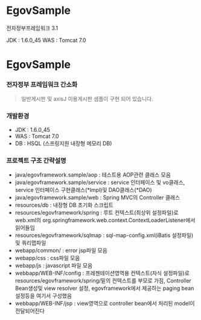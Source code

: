 # EgovSample
전자정부프레임워크 3.1

JDK : 1.6.0_45
WAS : Tomcat 7.0

# EgovSample
### 전자정부 프레임워크 간소화
> 일반게시판 및 axisJ 이용게시판 샘플이 구현 되어 있습니다.

### 개발환경
- JDK : 1.6.0_45
- WAS : Tomcat 7.0
- DB : HSQL (스프링지원 내장형 메모리 DB)

### 프로젝트 구조 간략설명
- java/egovframework.sample/aop : 테스트용 AOP관련 클래스 모음
- java/egovframework.sample/service : service 인터페이스 및 vo클래스, service 인터페이스 구현클래스(*Impl)및 DAO클래스(*DAO)
- java/egovframework.sample/web : Spring MVC의 Controller 클래스
- resources/db : 내장형 DB 초기화 스크립트
- resources/egovframework/spring : 루트 컨텍스트(최상위 설정파일)로 web.xml의 org.springframework.web.context.ContextLoaderListener에서 읽어들임
- resources/egovframework/sqlmap : sql-map-config.xml(iBatis 설정파일) 및 쿼리맵파일 
- webapp/common/ : error jsp파일 모음
- webapp/css : css파일 모음
- webapp/js : javascript 파일 모음
- webbapp/WEB-INF/config : 프레젠테이션영역용 컨텍스트(자식 설정파일)로 resources/egovframework/spring/밑의 컨텍스트를 부모로 가짐, Controller Bean생성및 view resolver 설정, egovframework에서 제공하는 paging bean설정등을 여기서 구성했음
- webbapp/WEB-INF/jsp : view영역으로 controller bean에서 처리된 model이 전달되어진다
